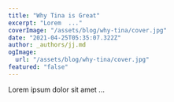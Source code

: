 ```yaml
---
title: "Why Tina is Great"
excerpt: "Lorem  ..."
coverImage: "/assets/blog/why-tina/cover.jpg"
date: "2021-04-25T05:35:07.322Z"
author: _authors/jj.md
ogImage:
  url: "/assets/blog/why-tina/cover.jpg"
featured: "false"
---
```


Lorem ipsum dolor sit amet ...
